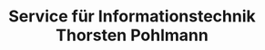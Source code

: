 ---
title: "Service für Informationstechnik Thorsten Pohlmann"
url: /gnarrenburg/service-fuer-informationstechnik-thorsten-pohlmann/
shop: Elektronik
---
